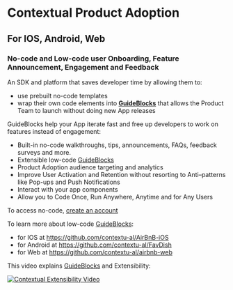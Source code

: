 # Contextual Product Adoption

## For IOS, Android, Web

### No-code and Low-code user Onboarding, Feature Announcement, Engagement and Feedback

An SDK and platform that saves developer time by allowing them to:
- use prebuilt no-code templates
- wrap their own code elements into **[GuideBlocks](https://guideblocks.org/)** that allows the Product Team to launch without doing new App releases

GuideBlocks help your App iterate fast and free up developers to work on features instead of engagement:

- Built-in no-code walkthroughs, tips, announcements, FAQs, feedback surveys and more.
- Extensible low-code [GuideBlocks](https://guideblocks.org/)
- Product Adoption audience targeting and analytics
- Improve User Activation and Retention without resorting to Anti–patterns like Pop-ups and Push Notifications
- Interact with your app components
- Allow you to Code Once, Run Anywhere, Anytime and for Any Users

To access no-code, [create an account](https://dashboard.contextu.al/register)

To learn more about low-code [GuideBlocks](https://guideblocks.org/):

- for IOS at https://github.com/contextu-al/AirBnB-iOS
- for Android at https://github.com/contextu-al/FavDish
- for Web at https://github.com/contextu-al/airbnb-web

This video explains [GuideBlocks](https://guideblocks.org/) and Extensibility:

<a href="https://player.vimeo.com/video/919417540?badge=0&amp" target="_blank">
  <img src="https://i.vimeocdn.com/video/1808896747-121db5c4e2d0023faacc472a7b6788748235097337fbea7a34ed6452fe6bc4c0-d_295x166?r=pad" alt="Contextual Extensibility Video">
</a>



